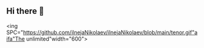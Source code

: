 ## Hi there 👋

<ing SPC="https://github.com/ilnejaNikolaev/ilnejaNikolaev/blob/main/tenor.gif"aifa"The unlimited"width="600">
